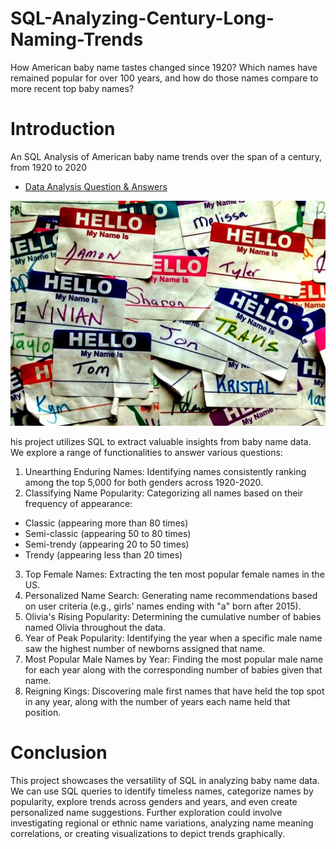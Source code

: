 # SQL-Analyzing-Century-Long-Naming-Trends
How American baby name tastes changed since 1920? Which names have remained popular for over 100 years, and how do those names compare to more recent top baby names? 
# Introduction
An SQL Analysis of American baby name trends over the span of a century, from 1920 to 2020
* [Data Analysis Question & Answers](https://github.com/jaishri16/SQL-Analyzing-Century-Long-Naming-Trends/blob/main/questions_and_answers.md)

![alt text](https://github.com/jaishri16/SQL-Analyzing-Century-Long-Naming-Trends/blob/main/images/name.jpg)

his project utilizes SQL to extract valuable insights from baby name data. We explore a range of functionalities to answer various questions:

1. Unearthing Enduring Names: Identifying names consistently ranking among the top 5,000 for both genders across 1920-2020.
2. Classifying Name Popularity: Categorizing all names based on their frequency of appearance:
* Classic (appearing more than 80 times)
* Semi-classic (appearing 50 to 80 times)
* Semi-trendy (appearing 20 to 50 times)
* Trendy (appearing less than 20 times)
3. Top Female Names: Extracting the ten most popular female names in the US.
4. Personalized Name Search: Generating name recommendations based on user criteria (e.g., girls' names ending with "a" born after 2015).
5. Olivia's Rising Popularity: Determining the cumulative number of babies named Olivia throughout the data.
6. Year of Peak Popularity: Identifying the year when a specific male name saw the highest number of newborns assigned that name.
7. Most Popular Male Names by Year: Finding the most popular male name for each year along with the corresponding number of babies given that name.
8. Reigning Kings: Discovering male first names that have held the top spot in any year, along with the number of years each name held that position.

# Conclusion
This project showcases the versatility of SQL in analyzing baby name data. We can use SQL queries to identify timeless names, categorize names by popularity, explore trends across genders and years, and even create personalized name suggestions. Further exploration could involve investigating regional or ethnic name variations, analyzing name meaning correlations, or creating visualizations to depict trends graphically.
